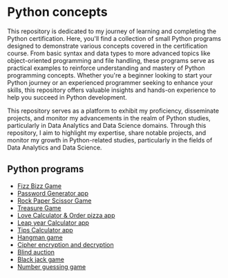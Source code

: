 # Python concepts 

This repository is dedicated to my journey of learning and completing the Python certification. Here, you'll find a collection of small Python programs designed to demonstrate various concepts covered in the certification course. From basic syntax and data types to more advanced topics like object-oriented programming and file handling, these programs serve as practical examples to reinforce understanding and mastery of Python programming concepts. Whether you're a beginner looking to start your Python journey or an experienced programmer seeking to enhance your skills, this repository offers valuable insights and hands-on experience to help you succeed in Python development.

This repository serves as a platform to exhibit my proficiency, disseminate projects, and monitor my advancements in the realm of Python studies, particularly in Data Analytics and Data Science domains. Through this repository, I aim to highlight my expertise, share notable projects, and monitor my growth in Python-related studies, particularly in the fields of Data Analytics and Data Science.

## Python programs
- [Fizz Bizz Game](https://github.com/dhargyalla/fizzbuzz.git)
- [Password Generator app](https://github.com/dhargyalla/password_generator.git)  
- [Rock Paper Scissor Game](https://github.com/dhargyalla/rock-paper-scissor)
- [Treasure Game](https://github.com/dhargyalla/treasure-game)
- [Love Calculator & Order pizza app](https://github.com/dhargyalla/love_calculator)
- [Leap year Calculator app](https://github.com/dhargyalla/leap-year)
- [Tips Calculator app](https://github.com/dhargyalla/Tip-Calculator)
- [Hangman game](https://github.com/dhargyalla/hangman_game)
- [Cipher encryption and decryption](https://github.com/dhargyalla/cypher-hash)
- [Blind auction](https://github.com/dhargyalla/blind-auction)
- [Black jack game](https://github.com/dhargyalla/blackjack-game)
- [Number guessing game](https://github.com/dhargyalla/number-guessing-game)

